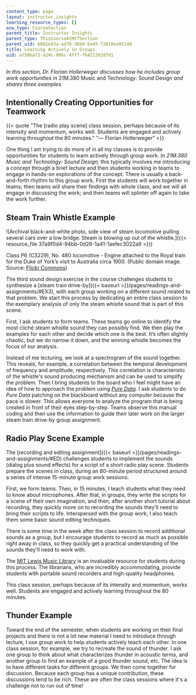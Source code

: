 ```yaml
---
content_type: page
layout: instructor_insights
learning_resource_types: []
ocw_type: CourseSection
parent_title: Instructor Insights
parent_type: ThisCourseAtMITSection
parent_uid: b081e93a-ad70-36b9-ba45-f2818ea93148
title: Learning Actively in Groups
uid: a759ba72-a24c-006c-4fff-f6421262d7d1
---
```


_In this section, Dr. Florian Hollerweger discusses how he includes group work opportunities in_ 21M.380 Music and Technology: Sound Design _and shares three examples._

Intentionally Creating Opportunities for Teamwork
-------------------------------------------------

{{< quote "The [radio play scene] class session, perhaps because of its intensity and momentum, works well. Students are engaged and actively learning throughout the 80 minutes." "— Florian Hollerweger" >}}

One thing I am trying to do more of in all my classes is to provide opportunities for students to learn actively through group work. In _21M.380 Music and Technology: Sound Design,_ this typically involves me introducing a concept through a brief lecture and then students working in teams to engage in hands-on explorations of the concept. There is usually a back-and-forth rhythm to this group work. First the students will work together in teams; then teams will share their findings with whole class, and we will all engage in discussing the work; and then teams will splinter off again to take the work further.

Steam Train Whistle Example
---------------------------

![Archival black-and-white photo, side view of steam locomotive pulling several cars over a low bridge. Steam is blowing up out of the whistle.]({{< resource_file 37a9f0d4-94bb-0d26-1a41-1aefec3022a9 >}})

Class P6 (C3229), No. 480 locomotive - Engine attached to the Royal train for the Duke of York’s visit to Australia circa 1900. (Public domain image. Source: [Flickr Commons](https://www.flickr.com/photos/state-records-nsw/2555504524/))

The third sound design exercise in the course challenges students to synthesize a [steam train drive-by]({{< baseurl >}}/pages/readings-and-assignments/#EX3), with each group working on a different sound related to that problem. We start this process by dedicating an entire class session to the exemplary analysis of only the steam whistle sound that is part of this scene.  

First, I ask students to form teams. These teams go online to identify the most cliché steam whistle sound they can possibly find. We then play the examples for each other and decide which one is the best. It’s often slightly chaotic, but we do narrow it down, and the winning whistle becomes the focus of our analysis.

Instead of me lecturing, we look at a spectrogram of the sound together. This reveals, for example, a correlation between the temporal development of frequency and amplitude, respectively. This correlation is characteristic of the whistle's sound producing mechanism and can be used to simplify the problem. Then I bring students to the board who I feel might have an idea of how to approach the problem using [_Pure Data_](https://puredata.info/)_._ I ask students to do _Pure Data_ patching on the blackboard without any computer because the pace is slower. This allows everyone to analyze the program that is being created in front of their eyes step-by-step. Teams observe this manual coding and then use the information to guide their later work on the larger steam train drive-by group assignment.

Radio Play Scene Example
------------------------

The [recording and editing assignment]({{< baseurl >}}/pages/readings-and-assignments/#ED) challenges students to implement the sounds (dialog plus sound effects) for a script of a short radio play scene. Students prepare the scenes in class, during an 80-minute period structured around a series of intense 15-minute group work sessions.

First, we form teams. Then, in 15 minutes, I teach students what they need to know about microphones. After that, in groups, they write the scripts for a scene of their own imagination, and then, after another short tutorial about recording, they quickly move on to recording the sounds they’ll need to bring their scripts to life. Interspersed with the group work, I also teach them some basic sound editing techniques.

There is some time in the week after the class session to record additional sounds as a group, but I encourage students to record as much as possible right away in class, so they quickly get a practical understanding of the sounds they'll need to work with.

The [MIT Lewis Music Library](https://libraries.mit.edu/music/) is an invaluable resource for students during this process. The librarians, who are incredibly accommodating, provide students with portable sound recorders and high-quality headphones.

This class session, perhaps because of its intensity and momentum, works well. Students are engaged and actively learning throughout the 80 minutes.

Thunder Example
---------------

Toward the end of the semester, when students are working on their final projects and there is not a lot new material I need to introduce through lecture, I use group work to help students actively teach each other. In one class session, for example, we try to recreate the sound of thunder. I ask one group to think about what characterizes thunder in acoustic terms, and another group to find an example of a good thunder sound, etc. The idea is to have different tasks for different groups. We then come together for discussion. Because each group has a unique contribution, these discussions tend to be rich. These are often the class sessions where it's a challenge not to run out of time!